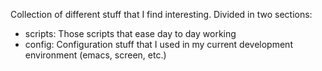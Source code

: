Collection of different stuff that I find interesting. Divided in two sections:
* scripts: Those scripts that ease day to day working
* config: Configuration stuff that I used in my current development environment (emacs, screen, etc.)

